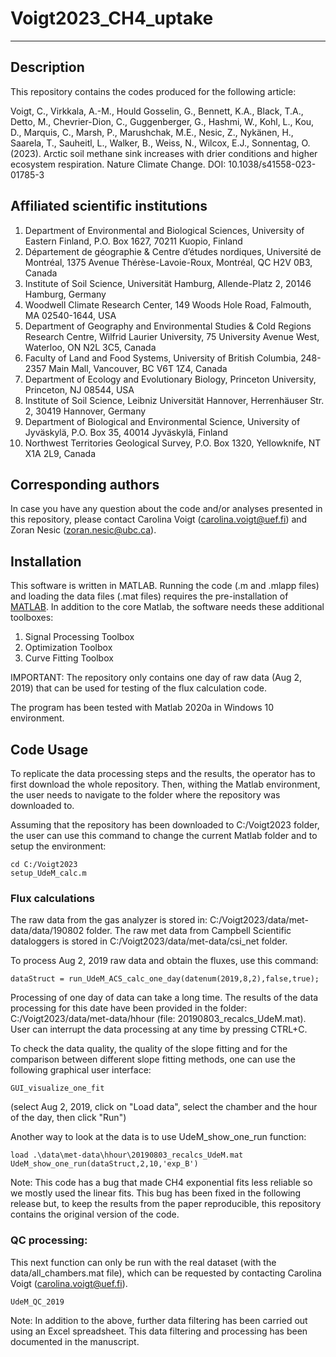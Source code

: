 # Voigt2023_CH4_uptake

***
## Description
This repository contains the codes produced for the following article:

Voigt, C., Virkkala, A.-M., Hould Gosselin, G., Bennett, K.A., Black, T.A., Detto, M., Chevrier-Dion, C., Guggenberger, G., Hashmi, W., Kohl, L., Kou, D., Marquis, C., Marsh, P., Marushchak, M.E., Nesic, Z., Nykänen, H., Saarela, T., Sauheitl, L., Walker, B., Weiss, N., Wilcox, E.J., Sonnentag, O. (2023). Arctic soil methane sink increases with drier conditions and higher ecosystem respiration. Nature Climate Change. DOI: 10.1038/s41558-023-01785-3

## Affiliated scientific institutions
1.	Department of Environmental and Biological Sciences, University of Eastern Finland, P.O. Box 1627, 70211 Kuopio, Finland
2.	Département de géographie & Centre d’études nordiques, Université de Montréal, 1375 Avenue Thérèse-Lavoie-Roux, Montréal, QC H2V 0B3, Canada
3.	Institute of Soil Science, Universität Hamburg, Allende-Platz 2, 20146 Hamburg, Germany
4.	Woodwell Climate Research Center, 149 Woods Hole Road, Falmouth, MA 02540-1644, USA
5.	Department of Geography and Environmental Studies & Cold Regions Research Centre, Wilfrid Laurier University, 75 University Avenue West, Waterloo, ON N2L 3C5, Canada
6.	Faculty of Land and Food Systems, University of British Columbia, 248-2357 Main Mall, Vancouver, BC V6T 1Z4, Canada
7.	Department of Ecology and Evolutionary Biology, Princeton University, Princeton, NJ 08544, USA
8.	Institute of Soil Science, Leibniz Universität Hannover, Herrenhäuser Str. 2, 30419 Hannover, Germany
9.	Department of Biological and Environmental Science, University of Jyväskylä, P.O. Box 35, 40014 Jyväskylä, Finland
10.	Northwest Territories Geological Survey, P.O. Box 1320, Yellowknife, NT X1A 2L9, Canada

## Corresponding authors
In case you have any question about the code and/or analyses presented in this repository, please contact Carolina Voigt (carolina.voigt@uef.fi) and Zoran Nesic (zoran.nesic@ubc.ca).

## Installation
This software is written in MATLAB. Running the code (.m and .mlapp files) and loading the data files (.mat files) requires the pre-installation of [MATLAB](/https://www.mathworks.com/products/matlab.html). In addition to the core Matlab, the software needs these additional toolboxes:
1. Signal Processing Toolbox
2. Optimization Toolbox
3. Curve Fitting Toolbox

IMPORTANT: The repository only contains one day of raw data (Aug 2, 2019) that can be used for testing of the flux calculation code. 

The program has been tested with Matlab 2020a in Windows 10 environment.

## Code Usage
To replicate the data processing steps and the results, the operator has to first download the whole repository. Then, withing the Matlab environment, the user needs to navigate to the folder where the repository was downloaded to. 

Assuming that the repository has been downloaded to C:/Voigt2023 folder, the user can use this command to change the current Matlab folder and to setup the environment:

```
cd C:/Voigt2023
setup_UdeM_calc.m
```
### Flux calculations
The raw data from the gas analyzer is stored in: C:/Voigt2023/data/met-data/data/190802 folder. The raw met data from Campbell Scientific dataloggers is stored in C:/Voigt2023/data/met-data/csi_net folder.

To process Aug 2, 2019 raw data and obtain the fluxes, use this command:
```
dataStruct = run_UdeM_ACS_calc_one_day(datenum(2019,8,2),false,true);
```
Processing of one day of data can take a long time. The results of the data processing for this date have been provided in the folder:  C:/Voigt2023/data/met-data/hhour (file: 20190803_recalcs_UdeM.mat). User can interrupt the data processing at any time by pressing CTRL+C.

To check the data quality, the quality of the slope fitting and for the comparison between different slope fitting methods, one can use the following graphical user interface:
```
GUI_visualize_one_fit
``` 
(select Aug 2, 2019, click on "Load data", select the chamber and the hour of the day, then click "Run")

Another way to look at the data is to use UdeM_show_one_run function:
```
load .\data\met-data\hhour\20190803_recalcs_UdeM.mat
UdeM_show_one_run(dataStruct,2,10,'exp_B')
```

Note: This code has a bug that made CH4 exponential fits less reliable so we mostly used the linear fits. This bug has been fixed in the following release but, to keep the results from the paper reproducible, this repository contains the original version of the code.

### QC processing:
This next function can only be run with the real dataset (with the data/all_chambers.mat file), which can be requested by contacting Carolina Voigt (carolina.voigt@uef.fi).

```
UdeM_QC_2019
```
Note: In addition to the above, further data filtering has been carried out using an Excel spreadsheet. This data filtering and processing has been documented in the manuscript.
